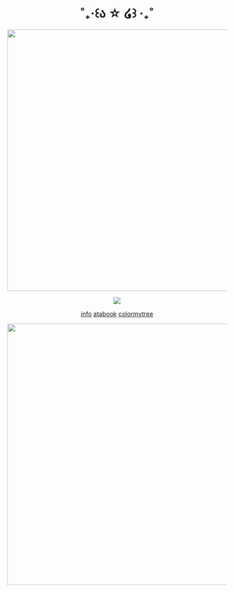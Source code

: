 <h1 align="center">
˚₊‧꒰ა ☆ ໒꒱ ‧₊˚ 
</h1>
<p align="center">
  <img width="600" src="https://files.catbox.moe/xnpp6u.png">
</p>
<p align="center">
  <img src="https://files.catbox.moe/dzlij7.png">
</p>
<p align="center">    
<a href="https://guns.lol/goyou">info</a>
<a href="https://kuroaka.atabook.org/">atabook</a>
<a href="https://colormytree.me/2024/01JE7948VD401AKKG7YZ93PAW5">colormytree</a>
</p>
<p align="center">
  <img width="600" src="https://files.catbox.moe/v2r8mj.png">
</p>
